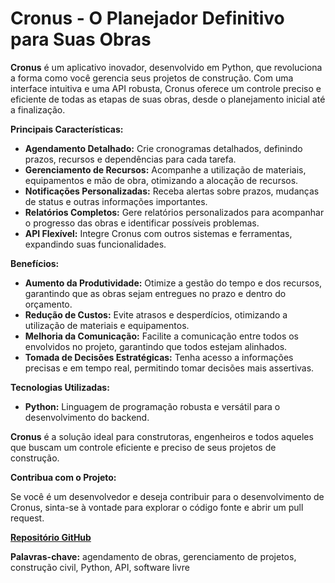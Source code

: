 # Cronus - O Planejador Definitivo para Suas Obras

**Cronus** é um aplicativo inovador, desenvolvido em Python, que revoluciona a forma como você gerencia seus projetos de construção. Com uma interface intuitiva e uma API robusta, Cronus oferece um controle preciso e eficiente de todas as etapas de suas obras, desde o planejamento inicial até a finalização.

**Principais Características:**

* **Agendamento Detalhado:** Crie cronogramas detalhados, definindo prazos, recursos e dependências para cada tarefa.
* **Gerenciamento de Recursos:** Acompanhe a utilização de materiais, equipamentos e mão de obra, otimizando a alocação de recursos.
* **Notificações Personalizadas:** Receba alertas sobre prazos, mudanças de status e outras informações importantes.
* **Relatórios Completos:** Gere relatórios personalizados para acompanhar o progresso das obras e identificar possíveis problemas.
* **API Flexível:** Integre Cronus com outros sistemas e ferramentas, expandindo suas funcionalidades.

**Benefícios:**

* **Aumento da Produtividade:** Otimize a gestão do tempo e dos recursos, garantindo que as obras sejam entregues no prazo e dentro do orçamento.
* **Redução de Custos:** Evite atrasos e desperdícios, otimizando a utilização de materiais e equipamentos.
* **Melhoria da Comunicação:** Facilite a comunicação entre todos os envolvidos no projeto, garantindo que todos estejam alinhados.
* **Tomada de Decisões Estratégicas:** Tenha acesso a informações precisas e em tempo real, permitindo tomar decisões mais assertivas.

**Tecnologias Utilizadas:**

* **Python:** Linguagem de programação robusta e versátil para o desenvolvimento do backend.

**Cronus** é a solução ideal para construtoras, engenheiros e todos aqueles que buscam um controle eficiente e preciso de seus projetos de construção.

**Contribua com o Projeto:**

Se você é um desenvolvedor e deseja contribuir para o desenvolvimento de Cronus, sinta-se à vontade para explorar o código fonte e abrir um pull request.

**[Repositório GitHub](https://github.com/Nycolas-Galdino/Cronus)**

**Palavras-chave:** agendamento de obras, gerenciamento de projetos, construção civil, Python, API, software livre
